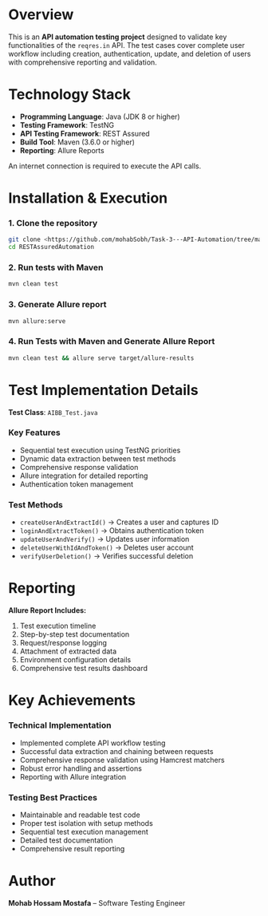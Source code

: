 # Overview
This is an **API automation testing project** designed to validate key functionalities of the `reqres.in` API. The test cases cover complete user workflow including creation, authentication, update, and deletion of users with comprehensive reporting and validation.

# Technology Stack
- **Programming Language**: Java (JDK 8 or higher)
- **Testing Framework**: TestNG
- **API Testing Framework**: REST Assured
- **Build Tool**: Maven (3.6.0 or higher)
- **Reporting**: Allure Reports

An internet connection is required to execute the API calls.

# Installation & Execution

### 1. Clone the repository
```bash
git clone <https://github.com/mohabSobh/Task-3---API-Automation/tree/main>
cd RESTAssuredAutomation
```

### 2. Run tests with Maven
```bash
mvn clean test
```

### 3. Generate Allure report
```bash
mvn allure:serve
```

### 4. Run Tests with Maven and Generate Allure Report
```bash
mvn clean test && allure serve target/allure-results
```

# Test Implementation Details

**Test Class**: `AIBB_Test.java`

### Key Features
- Sequential test execution using TestNG priorities
- Dynamic data extraction between test methods
- Comprehensive response validation
- Allure integration for detailed reporting
- Authentication token management

### Test Methods
- `createUserAndExtractId()` → Creates a user and captures ID
- `loginAndExtractToken()` → Obtains authentication token
- `updateUserAndVerify()` → Updates user information
- `deleteUserWithIdAndToken()` → Deletes user account
- `verifyUserDeletion()` → Verifies successful deletion

# Reporting

**Allure Report Includes:**
1. Test execution timeline
2. Step-by-step test documentation
3. Request/response logging
4. Attachment of extracted data
5. Environment configuration details
6. Comprehensive test results dashboard

# Key Achievements

### Technical Implementation
- Implemented complete API workflow testing
- Successful data extraction and chaining between requests
- Comprehensive response validation using Hamcrest matchers
- Robust error handling and assertions
- Reporting with Allure integration

### Testing Best Practices
- Maintainable and readable test code
- Proper test isolation with setup methods
- Sequential test execution management
- Detailed test documentation
- Comprehensive result reporting

# Author
**Mohab Hossam Mostafa** – Software Testing Engineer
